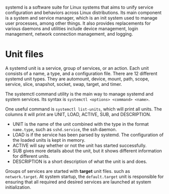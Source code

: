 systemd is a software suite for Linux systems that aims to unify service configuration and behaviors across Linux distributions. Its main component is a system and service manager, which is an init system used to manage user processes, among other things. It also provides replacements for various daemons and utilities include device management, login management, network connection management, and logging.

# Unit files
A systemd unit is a service, group of services, or an action. Each unit consists of a name, a type, and a configuration file. There are 12 different systemd unit types. They are automount, device, mount, path, scope, service, slice, snapshot, socket, swap, target, and timer.

The systemctl command utility is the main way to manage systemd and system services. Its syntax is `systemctl <options> <command> <name>`.

One useful command is `systemctl list-units`, which will print all units. The columns it will print are UNIT, LOAD, ACTIVE, SUB, and DESCRIPTION.
- UNIT is the name of the unit combined with the type in the format `name.type`, such as `sshd.service`, the ssh daemon.
- LOAD is if the service has been parsed by systemd. The configuration of the loaded units is kept in memory.
- ACTIVE will say whether or not the unit has started successfully.
- SUB gives more details about the unit, but it shows different information for different units.
- DESCRIPTION is a short description of what the unit is and does.

Groups of services are started with **target** unit files. such as `network.target`. At system startup, the `default.target` unit is responsible for ensuring that all required and desired services are launched at system initialization.